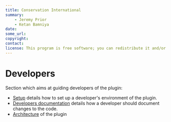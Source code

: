 ```yaml
---
title: Conservation International
summary:
    - Jeremy Prior
    - Ketan Bamniya
date:
some_url:
copyright:
contact:
license: This program is free software; you can redistribute it and/or modify it under the terms of the GNU Affero General Public License as published by the Free Software Foundation; either version 3 of the License, or (at your option) any later version.
---
```


# Developers

Section which aims at guiding developers of the plugin:

* [Setup](setup/index.md) details how to set up a developer's environment of the plugin.
* [Developers documentation](documentation/index.md) details how a developer should document changes to the code.
* [Architecture](architecture/index.md) of the plugin
<!-- * [API]() -->
